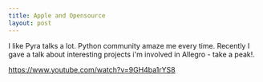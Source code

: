 ```yaml
---
title: Apple and Opensource
layout: post
---
```


I like Pyra talks a lot. Python community amaze me every time.
Recently I gave a talk about interesting projects i'm involved in Allegro - take a peak!.

https://www.youtube.com/watch?v=9GH4ba1rYS8
